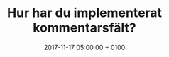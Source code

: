 ---
layout: post
title: "Hur har du implementerat kommentarsfält?"
date: 2017-11-17 05:00:00 + 0100
comments: true
categories: jekyll update
---